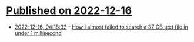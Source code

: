 # [Published on 2022-12-16](index.md)

* [2022-12-16, 04:18:32](https://lobste.rs/s/xqseeq/how_i_almost_failed_search_37_gb_text_file) - [How I almost failed to search a 37 GB text file in under 1 millisecond](https://death.andgravity.com/pwned)
